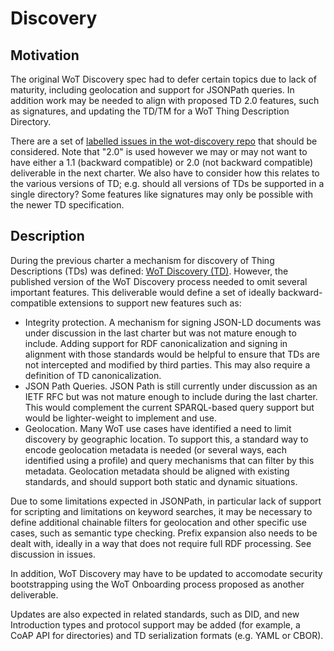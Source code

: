 # Discovery

## Motivation
The original WoT Discovery spec had to defer certain topics due to lack of
maturity, including geolocation and support for JSONPath queries.  In addition
work may be needed to align with proposed TD 2.0 features, such as signatures,
and updating the TD/TM for a WoT Thing Description Directory.

There are a set of [labelled issues in the wot-discovery repo](https://github.com/w3c/wot-discovery/labels/defer%20to%20Discovery%202.0)
that should be considered.  Note that "2.0" is used however we may or may not
want to have either a 1.1 (backward compatible) or 2.0 (not backward compatible)
deliverable in the next charter.  We also have to consider how this
relates to the various versions of TD; e.g. should all versions of TDs
be supported in a single directory?  Some features like signatures
may only be possible with the newer TD specification.

## Description

<p>During the previous charter a mechanism for discovery of Thing Descriptions (TDs)
   was defined:
   <a href="http://www.w3.org/TR/wot-discovery">WoT Discovery (TD)</a>.
   However, the published version of the WoT Discovery process needed to omit
   several important features.  This deliverable would define a set of
   ideally backward-compatible extensions to support new features such as:
</p>
<ul>
  <li>Integrity protection.  A mechanism for signing JSON-LD documents
      was under discussion in the last charter but was not mature enough to
      include.  Adding support for RDF canonicalization and signing in 
      alignment with those standards would be helpful to ensure that 
      TDs are not intercepted and modified by third parties.  This may
      also require a definition of TD canonicalization.</li>
  <li>JSON Path Queries.  JSON Path is still currently under discussion
      as an IETF RFC but was not mature enough to include during the last
      charter.  This would complement the current SPARQL-based query support
      but would be lighter-weight to implement and use.</li>
  <li>Geolocation.  Many WoT use cases have identified a need to 
      limit discovery by geographic location.  To support this, a standard
      way to encode geolocation metadata is needed (or several ways, each
      identified using a profile) and query mechanisms
      that can filter by this metadata.  Geolocation metadata should be 
      aligned with existing standards, and should support both static and
      dynamic situations.</li>
</ul>
<p>Due to some limitations expected in JSONPath, in particular lack of
   support for scripting and limitations on keyword searches, it may be 
   necessary to define additional chainable filters for geolocation and
   other specific use cases, such as semantic type checking.  Prefix
   expansion also needs to be dealt with, ideally in a way that does not
   require full RDF processing.  See discussion in issues.
</p>
<p>In addition, WoT Discovery may have to be updated to accomodate
   security bootstrapping using the WoT Onboarding process proposed as
   another deliverable.
</p>
<p>Updates are also expected in related standards, such as DID, and new
   Introduction types and protocol support may be added (for example, a
   CoAP API for directories) and TD serialization formats (e.g. YAML or CBOR).
</p>
